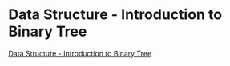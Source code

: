 # Data Structure - Introduction to Binary Tree
[Data Structure - Introduction to Binary Tree](https://aiwithcloud.com/2022/09/15/data_structure___introduction_to_binary_tree/)